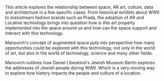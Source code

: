 This article explores the relationship between space, AR art, culture, data and architecture in a few specific cases. From historical exhibits about WWII to mainstream fashion brands such as Prada, the adoption of AR and Locative technology brings into question how is this art properly implemented into the space around us and how can the space support and interact with this technology.

Manovich's concept of augmented space puts into perspective how many opportunities could be explored with this technology, not only in the world of art, but also in the world of technology, science and many other fields.

Manovich outlines how Daniel Libeskind's Jewish Museum Berlin explores the addresses of Jewish people during WWII. Which is a very moving way to explore how history impacts the people and culture of a location.
